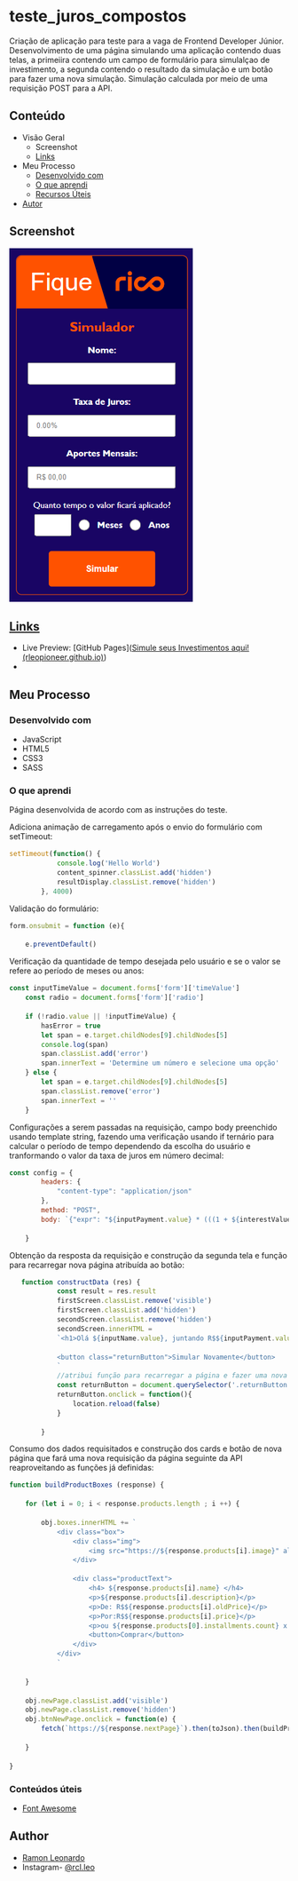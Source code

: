 # teste_juros_compostos
Criação de aplicação para teste para a vaga de Frontend Developer Júnior. Desenvolvimento de uma página simulando uma aplicação contendo duas telas, a primeiira contendo um campo de formulário para simulalçao de investimento, a segunda contendo o resultado da simulação e um botão para fazer uma nova simulação. Simulação calculada por meio de uma requisição POST para a API.

## Conteúdo

- Visão Geral
  - Screenshot
  - [Links](https://github.com/Rleopioneer/teste_juros_compostos/blob/master/README.md#links)
- Meu Processo
  - [Desenvolvido com](https://github.com/Rleopioneer/teste_juros_compostos/blob/master/README.md#built-with)
  - [O que aprendi](https://github.com/Rleopioneer/teste_juros_compostos/master/README.md#what-i-learned)
  - [Recursos Úteis](https://github.com/Rleopioneer/teste_juros_compostos/master/README.md#useful-resources)
- [Autor](https://github.com/Rleopioneer/teste_juros_compostos/master/README.md#author)



## Screenshot

![](https://github.com/Rleopioneer/juros_compostos/blob/86b65cd78860d2ddde7d5ecb4a95db8f8f0eed89/img/screenshot.png)



## [Links](https://github.com/Rleopioneer/teste_juros_compostos/blob/master/README.md#links)

- Live Preview: [GitHub Pages]([Simule seus Investimentos aqui! (rleopioneer.github.io)](https://rleopioneer.github.io/juros_compostos/))
- 

## Meu Processo

### Desenvolvido com

- JavaScript
- HTML5
- CSS3
- SASS

### O que aprendi

Página desenvolvida de acordo com as instruções do teste.

Adiciona animação de carregamento após o envio do formulário com setTimeout:

 

```javascript
setTimeout(function() {
            console.log('Hello World')
            content_spinner.classList.add('hidden')
            resultDisplay.classList.remove('hidden')
        }, 4000)
```

Validação do formulário:

```javascript
form.onsubmit = function (e){

    e.preventDefault()
```



Verificação da quantidade de tempo desejada pelo usuário e se o valor se refere ao período de meses ou anos:

```javascript
const inputTimeValue = document.forms['form']['timeValue']
    const radio = document.forms['form']['radio']
                
    if (!radio.value || !inputTimeValue) {
        hasError = true
        let span = e.target.childNodes[9].childNodes[5]
        console.log(span)
        span.classList.add('error')
        span.innerText = 'Determine um número e selecione uma opção'
    } else {
        let span = e.target.childNodes[9].childNodes[5]
        span.classList.remove('error')
        span.innerText = ''
    }
```

Configurações a serem passadas na requisição, campo body preenchido usando template string, fazendo uma verificação usando if ternário para calcular o período de tempo dependendo da escolha do usuário e tranformando o valor da taxa de juros em número decimal:

```javascript
const config = {
        headers: {
            "content-type": "application/json"
        },
        method: "POST",
        body: `{"expr": "${inputPayment.value} * (((1 + ${interestValue / 100}) ^ ${radio.value === 'anos'? (inputTimeValue.value  * 12): inputTimeValue.value} - 1) / ${interestValue / 100})"}`,
        
    }
```

Obtenção da resposta da requisição e construção da segunda tela e função para recarregar nova página atribuída ao botão:

```javascript
   function constructData (res) {
            const result = res.result
            firstScreen.classList.remove('visible')
            firstScreen.classList.add('hidden')
            secondScreen.classList.remove('hidden')
            secondScreen.innerHTML = 
            `<h1>Olá ${inputName.value}, juntando R$${inputPayment.value}.00 todo mês, você terá o valor de R$${parseFloat(result).toFixed(2)} em ${inputTimeValue.value} ${radio.value}</h1>

            <button class="returnButton">Simular Novamente</button>
            `
            //atribui função para recarregar a página e fazer uma nova simulação
            const returnButton = document.querySelector('.returnButton')
            returnButton.onclick = function(){
                location.reload(false)
            }
        
        }
```



Consumo dos dados requisitados e construção dos cards e botão de nova página que fará uma nova requisição da página seguinte da API reaproveitando as funções já definidas:

```js
function buildProductBoxes (response) {

    for (let i = 0; i < response.products.length ; i ++) {

        obj.boxes.innerHTML += `
            <div class="box">
                <div class="img">
                    <img src="https://${response.products[i].image}" alt="Porduct Image" class="product_img">
                </div>
                 
                <div class="productText">    
                    <h4> ${response.products[i].name} </h4>
                    <p>${response.products[i].description}</p>
                    <p>De: R$${response.products[i].oldPrice}</p>
                    <p>Por:R$${response.products[i].price}</p>
                    <p>ou ${response.products[0].installments.count} x de R$${response.products[0].installments.value}</p>
                    <button>Comprar</button>
                </div>
            </div>
            `
        
    }
    
    obj.newPage.classList.add('visible')
    obj.newPage.classList.remove('hidden')
    obj.btnNewPage.onclick = function(e) {
        fetch(`https://${response.nextPage}`).then(toJson).then(buildProductBoxes).catch(errorMsg)
    
    }

}
```

### Conteúdos úteis

- [Font Awesome](https://fontawesome.com/)

## Author

- [Ramon Leonardo](https://www.linkedin.com/in/ramon-leonardo-rx/)
- Instagram- [@rcl.leo](https://www.instagram.com/rcl.leo/)
